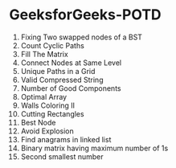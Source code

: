 # GeeksforGeeks-POTD

1. Fixing Two swapped nodes of a BST
2. Count Cyclic Paths
3. Fill The Matrix
4. Connect Nodes at Same Level
5. Unique Paths in a Grid
6. Valid Compressed String
7. Number of Good Components
8. Optimal Array
9. Walls Coloring II
10. Cutting Rectangles
11. Best Node
12. Avoid Explosion
13. Find anagrams in linked list
14. Binary matrix having maximum number of 1s
15. Second smallest number
